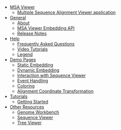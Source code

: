 
-   [MSA Viewer](README.md)
    -   [Multiple Sequence Alignment Viewer
        application](https://www.ncbi.nlm.nih.gov/projects/msaviewer/)
-   [General](#)
    -   [About](about.md)
    -   [MSA Viewer Embedding API](embedding-api.md)
    -   [Release Notes](release-notes.md)
-   [Help](#)
    -   [Frequently Asked Questions](faq.md)
    -   [Video Tutorials](video.md)
    -   [Legend](legend.md)
-   [Demo Pages](#)
    -   [Static Embedding](https://www.ncbi.nlm.nih.gov/projects/msaviewer/demo_static.html)
    -   [Dynamic Embedding](https://www.ncbi.nlm.nih.gov/projects/msaviewer/demo_dynamic.html)
    -   [Interaction with Sequence
        Viewer](https://www.ncbi.nlm.nih.gov/projects/msaviewer/demo_sv.html)
    -   [Event Handling](https://www.ncbi.nlm.nih.gov/projects/msaviewer/demo_events.html)
    -   [Coloring](https://www.ncbi.nlm.nih.gov/projects/msaviewer/demo_coloring.html)
    -   [Alignment Coordinate
        Transformation](https://www.ncbi.nlm.nih.gov/projects/msaviewer/demo_mapping.html)
-   [Tutorials](#)
    -   [Getting Started](tutorial.md)
-   [Other Resources](#)
    -   [Genome Workbench](https://www.ncbi.nlm.nih.gov/tools/gbench/)
    -   [Sequence Viewer](https://www.ncbi.nlm.nih.gov/projects/sviewer/)
    -   [Tree Viewer](https://www.ncbi.nlm.nih.gov/projects/treeview/)

